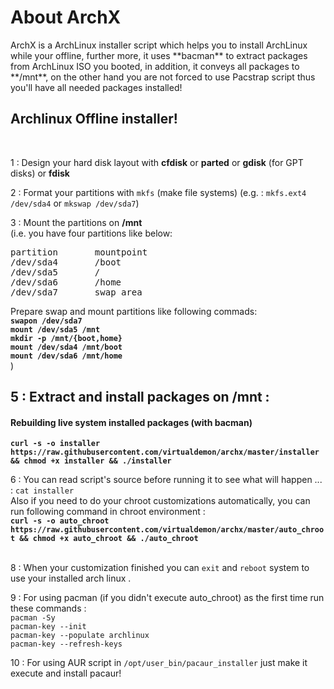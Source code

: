 <h1>About ArchX</h1>
ArchX is a ArchLinux installer script which helps you to install ArchLinux while your offline, further more, it uses **bacman** to extract packages from ArchLinux ISO you booted, in addition, it conveys all packages to **/mnt**, on the other hand you are not forced to use Pacstrap script thus you'll have all needed packages installed! 

<h2>Archlinux Offline installer! </h2><br/>

1 : Design your hard disk layout with **cfdisk** or **parted** or **gdisk** (for GPT disks) or **fdisk** <br/> 

2 : Format your partitions with `mkfs` (make file systems) (e.g. : `mkfs.ext4 /dev/sda4` or `mkswap /dev/sda7`) <br/>

3 : Mount the partitions on __/mnt__ <br/> 
(i.e. you have four partitions like below: <br/>
<pre>
partition       mountpoint
/dev/sda4       /boot
/dev/sda5       /
/dev/sda6       /home
/dev/sda7       swap area
</pre>
 Prepare swap and mount partitions like following commads:<br/>
<b>`swapon /dev/sda7`</b><br/>
<b>`mount /dev/sda5 /mnt`</b><br/>
<b>`mkdir -p /mnt/{boot,home}`</b><br/>
<b>`mount /dev/sda4 /mnt/boot`</b><br/>
<b>`mount /dev/sda6 /mnt/home`</b><br/>
)<br/>

<h2>5 : Extract and install packages on /mnt :</h2>

<h4>Rebuilding live system installed packages (with bacman)</h4> 

<b>`curl -s -o installer https://raw.githubusercontent.com/virtualdemon/archx/master/installer && chmod +x installer && ./installer` </b>  

6 : You can read script's source before running it to see what will happen ... : `cat installer` <br/>
Also if you need to do your chroot customizations automatically, you can run following command in chroot environment : <br/>
<b>`curl -s -o auto_chroot https://raw.githubusercontent.com/virtualdemon/archx/master/auto_chroot && chmod +x auto_chroot && ./auto_chroot`</b> 
<br/><br/>

8 : When your customization finished you can `exit` and `reboot` system to use your installed arch linux .<br/>

9 : For using pacman (if you didn't execute auto_chroot) as the first time run these commands :<br/>
`pacman -Sy` <br/>
`pacman-key --init` <br/>
`pacman-key --populate archlinux`<br/>
`pacman-key --refresh-keys`<br/>

10 : For using AUR script in `/opt/user_bin/pacaur_installer` just make it execute and install pacaur!

